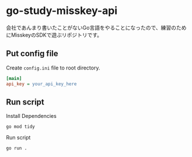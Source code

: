 # go-study-misskey-api

会社であんまり書いたことがないGo言語をやることになったので、練習のためにMisskeyのSDKで遊ぶリポジトリです。

## Put config file

Create `config.ini` file to root directory.

```ini
[main]
api_key = your_api_key_here
```

## Run script

Install Dependencies

```
go mod tidy
```

Run script

```
go run .
```